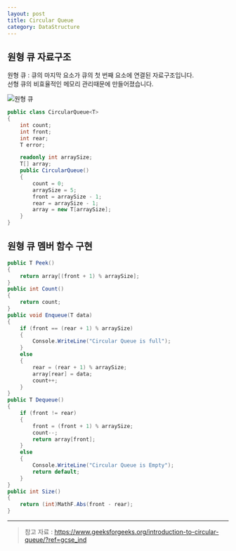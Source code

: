 ```yaml
---
layout: post
title: Circular Queue
category: DataStructure
---
```


## 원형 큐 자료구조

원형 큐 : 큐의 마지막 요소가 큐의 첫 번째 요소에 연결된 자료구조입니다.  
선형 큐의 비효율적인 메모리 관리때문에 만들어졌습니다.

![원형 큐](https://media.geeksforgeeks.org/wp-content/uploads/Circular-queue.png)

~~~c#
public class CircularQueue<T>
{
    int count;
    int front;
    int rear;
    T error;

    readonly int arraySize;
    T[] array;
    public CircularQueue()
    {
        count = 0;
        arraySize = 5;
        front = arraySize - 1;
        rear = arraySize - 1;
        array = new T[arraySize];
    }
}
~~~

## 원형 큐 멤버 함수 구현

~~~c#
public T Peek()
{
    return array[(front + 1) % arraySize];
}
public int Count()
{
    return count;
}
public void Enqueue(T data)
{
    if (front == (rear + 1) % arraySize)
    {
        Console.WriteLine("Circular Queue is full");
    }
    else
    {
        rear = (rear + 1) % arraySize;
        array[rear] = data;
        count++;
    }
}
public T Dequeue()
{
    if (front != rear)
    {
        front = (front + 1) % arraySize;
        count--;
        return array[front];
    }
    else
    {
        Console.WriteLine("Circular Queue is Empty");
        return default;
    }
}
public int Size()
{
    return (int)MathF.Abs(front - rear);
}
~~~


___
> 참고 자료 : https://www.geeksforgeeks.org/introduction-to-circular-queue/?ref=gcse_ind